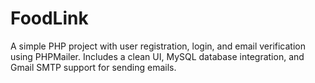 # FoodLink
A simple PHP project with user registration, login, and email verification using PHPMailer.  Includes a clean UI, MySQL database integration, and Gmail SMTP support for sending emails.
